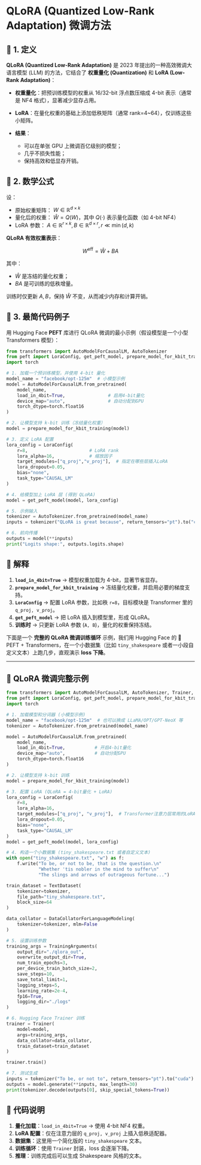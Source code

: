 # QLoRA (Quantized Low-Rank Adaptation) 微调方法


## 📖 1. 定义

**QLoRA (Quantized Low-Rank Adaptation)** 是 2023 年提出的一种高效微调大语言模型 (LLM) 的方法，它结合了 **权重量化 (Quantization)** 和 **LoRA (Low-Rank Adaptation)**：

* **权重量化**：把预训练模型的权重从 16/32-bit 浮点数压缩成 4-bit 表示（通常是 NF4 格式），显著减少显存占用。
* **LoRA**：在量化权重的基础上添加低秩矩阵（通常 rank=4\~64），仅训练这些小矩阵。
* **结果**：

  * 可以在单张 GPU 上微调百亿级别的模型；
  * 几乎不损失性能；
  * 保持高效和低显存开销。


## 📖 2. 数学公式

设：

* 原始权重矩阵： $W \in \mathbb{R}^{d \times k}$
* 量化后的权重： $\hat{W} = Q(W)$，其中 $Q(\cdot)$ 表示量化函数（如 4-bit NF4）
* LoRA 参数： $A \in \mathbb{R}^{r \times k}, B \in \mathbb{R}^{d \times r}, r \ll \min(d,k)$

**QLoRA 有效权重表示**：

$$
W^{\text{eff}} = \hat{W} + BA
$$

其中：

* $\hat{W}$ 是冻结的量化权重；
* $BA$ 是可训练的低秩增量。

训练时仅更新 $A,B$，保持 $\hat{W}$ 不变，从而减少内存和计算开销。


## 📖 3. 最简代码例子

用 Hugging Face **PEFT** 库进行 QLoRA 微调的最小示例（假设模型是一个小型 Transformers 模型）：

```python
from transformers import AutoModelForCausalLM, AutoTokenizer
from peft import LoraConfig, get_peft_model, prepare_model_for_kbit_training
import torch

# 1. 加载一个预训练模型，并使用 4-bit 量化
model_name = "facebook/opt-125m"  # 小模型示例
model = AutoModelForCausalLM.from_pretrained(
    model_name,
    load_in_4bit=True,                # 启用4-bit量化
    device_map="auto",                # 自动分配到GPU
    torch_dtype=torch.float16
)

# 2. 让模型支持 k-bit 训练（冻结量化权重）
model = prepare_model_for_kbit_training(model)

# 3. 定义 LoRA 配置
lora_config = LoraConfig(
    r=8,                       # LoRA rank
    lora_alpha=16,             # 缩放因子
    target_modules=["q_proj","v_proj"],  # 指定在哪些层插入LoRA
    lora_dropout=0.05,
    bias="none",
    task_type="CAUSAL_LM"
)

# 4. 给模型加上 LoRA 层 (得到 QLoRA)
model = get_peft_model(model, lora_config)

# 5. 示例输入
tokenizer = AutoTokenizer.from_pretrained(model_name)
inputs = tokenizer("QLoRA is great because", return_tensors="pt").to("cuda")

# 6. 前向传播
outputs = model(**inputs)
print("Logits shape:", outputs.logits.shape)
```


## 📖 解释

1. **`load_in_4bit=True`** → 模型权重加载为 4-bit，显著节省显存。
2. **`prepare_model_for_kbit_training`** → 冻结量化权重，并启用必要的梯度支持。
3. **`LoraConfig`** → 配置 LoRA 参数，比如秩 `r=8`，目标模块是 Transformer 里的 `q_proj, v_proj`。
4. **`get_peft_model`** → 把 LoRA 插入到模型里，形成 QLoRA。
5. **训练时** → 只更新 LoRA 参数 (`A, B`)，量化的权重保持冻结。

下面是一个 **完整的 QLoRA 微调训练循环** 示例，我们用 Hugging Face 的 🤗 PEFT + Transformers，在一个小数据集（比如 `tiny_shakespeare` 或者一小段自定义文本）上跑几步，直观演示 **loss 下降**。

---

## 📖 QLoRA 微调完整示例

```python
from transformers import AutoModelForCausalLM, AutoTokenizer, Trainer, TrainingArguments, TextDataset, DataCollatorForLanguageModeling
from peft import LoraConfig, get_peft_model, prepare_model_for_kbit_training
import torch

# 1. 加载模型和分词器 (小模型示例)
model_name = "facebook/opt-125m"  # 也可以换成 LLaMA/OPT/GPT-NeoX 等
tokenizer = AutoTokenizer.from_pretrained(model_name)

model = AutoModelForCausalLM.from_pretrained(
    model_name,
    load_in_4bit=True,           # 开启4-bit量化
    device_map="auto",           # 自动分配GPU
    torch_dtype=torch.float16
)

# 2. 让模型支持 k-bit 训练
model = prepare_model_for_kbit_training(model)

# 3. 配置 LoRA (QLoRA = 4-bit量化 + LoRA)
lora_config = LoraConfig(
    r=8,
    lora_alpha=16,
    target_modules=["q_proj", "v_proj"],  # Transformer注意力层常用的LoRA插入点
    lora_dropout=0.05,
    bias="none",
    task_type="CAUSAL_LM"
)
model = get_peft_model(model, lora_config)

# 4. 构造一个小数据集 (tiny_shakespeare.txt 或者自定义文本)
with open("tiny_shakespeare.txt", "w") as f:
    f.write("To be, or not to be, that is the question.\n"
            "Whether 'tis nobler in the mind to suffer\n"
            "The slings and arrows of outrageous fortune...")

train_dataset = TextDataset(
    tokenizer=tokenizer,
    file_path="tiny_shakespeare.txt",
    block_size=64
)

data_collator = DataCollatorForLanguageModeling(
    tokenizer=tokenizer, mlm=False
)

# 5. 设置训练参数
training_args = TrainingArguments(
    output_dir="./qlora_out",
    overwrite_output_dir=True,
    num_train_epochs=3,
    per_device_train_batch_size=2,
    save_steps=10,
    save_total_limit=1,
    logging_steps=5,
    learning_rate=2e-4,
    fp16=True,
    logging_dir="./logs"
)

# 6. Hugging Face Trainer 训练
trainer = Trainer(
    model=model,
    args=training_args,
    data_collator=data_collator,
    train_dataset=train_dataset
)

trainer.train()

# 7. 测试生成
inputs = tokenizer("To be, or not to", return_tensors="pt").to("cuda")
outputs = model.generate(**inputs, max_length=30)
print(tokenizer.decode(outputs[0], skip_special_tokens=True))
```



## 📖 代码说明

1. **量化加载**：`load_in_4bit=True` → 使用 4-bit NF4 权重。
2. **LoRA 配置**：仅在注意力层的 `q_proj, v_proj` 上插入低秩适配器。
3. **数据集**：这里用一个简化版的 `tiny_shakespeare` 文本。
4. **训练循环**：使用 `Trainer` 封装，loss 会逐渐下降。
5. **推理**：训练完成后可以生成 Shakespeare 风格的文本。


